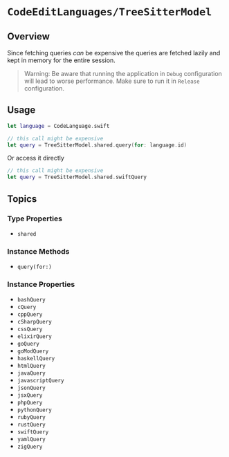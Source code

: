 # ``CodeEditLanguages/TreeSitterModel``

## Overview

Since fetching queries *can* be expensive the queries are fetched lazily and kept in memory for the entire session.

> Warning: Be aware that running the application in `Debug` configuration will lead to worse performance. Make sure to run it in `Release` configuration.

## Usage

```swift
let language = CodeLanguage.swift

// this call might be expensive
let query = TreeSitterModel.shared.query(for: language.id)
```
Or access it directly
```swift
// this call might be expensive
let query = TreeSitterModel.shared.swiftQuery
```

## Topics

### Type Properties

- ``shared``

### Instance Methods

- ``query(for:)``

### Instance Properties

- ``bashQuery``
- ``cQuery``
- ``cppQuery``
- ``cSharpQuery``
- ``cssQuery``
- ``elixirQuery``
- ``goQuery``
- ``goModQuery``
- ``haskellQuery``
- ``htmlQuery``
- ``javaQuery``
- ``javascriptQuery``
- ``jsonQuery``
- ``jsxQuery``
- ``phpQuery``
- ``pythonQuery``
- ``rubyQuery``
- ``rustQuery``
- ``swiftQuery``
- ``yamlQuery``
- ``zigQuery``
